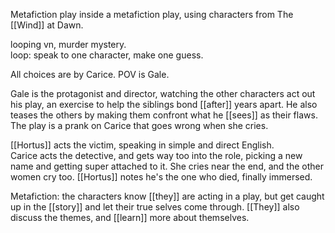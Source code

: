Metafiction play inside a metafiction play, using characters from The [[Wind]] at Dawn.  
  
looping vn, murder mystery.  
loop: speak to one character, make one guess.  
  
All choices are by Carice. POV is Gale.  
  
Gale is the protagonist and director, watching the other characters act out his play, an exercise to help the siblings bond [[after]] years apart. He also teases the others by making them confront what he [[sees]] as their flaws. The play is a prank on Carice that goes wrong when she cries.  
  
[[Hortus]] acts the victim, speaking in simple and direct English.  
Carice acts the detective, and gets way too into the role, picking a new name and getting super attached to it. She cries near the end, and the other women cry too. [[Hortus]] notes he's the one who died, finally immersed.  
  
Metafiction: the characters know [[they]] are acting in a play, but get caught up in the [[story]] and let their true selves come through. [[They]] also discuss the themes, and [[learn]] more about themselves.